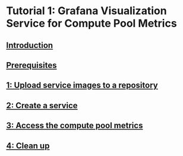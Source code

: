 # Tutorial 1: Grafana Visualization Service for Compute Pool Metrics

## [Introduction](./Introduction.md) 
## [Prerequisites](./Prerequisites.md)
## [1: Upload service images to a repository](./Upload.md)
## [2: Create a service](./Service.md)
## [3: Access the compute pool metrics](./Access.md)
## [4: Clean up](./Cleanup.md)
